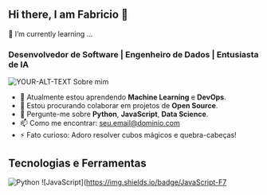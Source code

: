 ## Hi there, I am Fabricio 👋

🌱 I’m currently learning ...
### Desenvolvedor de Software | Engenheiro de Dados | Entusiasta de IA

<picture>
 <source media="(prefers-color-scheme: dark)" srcset="https://github.com/mrcordas/mrcordas/blob/main/hero-image.jpg">
 <source media="(prefers-color-scheme: light)" srcset="https://github.com/mrcordas/mrcordas/blob/main/hero-image.jpg">
 <img alt="YOUR-ALT-TEXT" src="https://github.com/mrcordas/mrcordas/blob/main/hero-image.jpg">
</picture
 
## Sobre mim

- 🌱 Atualmente estou aprendendo **Machine Learning** e **DevOps**.
- 👯 Estou procurando colaborar em projetos de **Open Source**.
- 💬 Pergunte-me sobre **Python**, **JavaScript**, **Data Science**.
- 📫 Como me encontrar: [seu.email@dominio.com](mailto:seu.email@dominio.com)
- ⚡ Fato curioso: Adoro resolver cubos mágicos e quebra-cabeças!

## Tecnologias e Ferramentas

![Python](https://img.shields.io/badge/Python-3776AB?style=for-the-badge&logo=python&logoColor=white)
![JavaScript](https://img.shields.io/badge/JavaScript-F7
<!--
**mrcordas/mrcordas** is a ✨ _special_ ✨ repository because its `README.md` (this file) appears on your GitHub profile.

Here are some ideas to get you started:

- 🔭 I’m currently working on ...
- 🌱 I’m currently learning ...
- 👯 I’m looking to collaborate on ...
- 🤔 I’m looking for help with ...
- 💬 Ask me about ...
- 📫 How to reach me: ...
- 😄 Pronouns: ...
- ⚡ Fun fact: ...
-->
